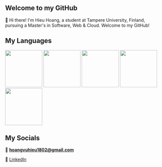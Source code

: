 ## Welcome to my GitHub
👋 Hi there! I'm Hieu Hoang, a student at Tampere University, Finland, pursuing a Master's in Software, Web & Cloud. Welcome to my GitHub!

## My Languages
<img src="https://cdn.jsdelivr.net/npm/programming-languages-logos/src/javascript/javascript.png" height="120" > <img src="https://cdn.jsdelivr.net/npm/programming-languages-logos/src/typescript/typescript.png" height="120"> <img src="https://cdn.jsdelivr.net/npm/programming-languages-logos/src/python/python.png" height="120"> <img src="https://cdn.jsdelivr.net/npm/programming-languages-logos/src/cpp/cpp.png" height="120"> <img src="https://cdn.jsdelivr.net/npm/programming-languages-logos/src/java/java.png" height="120">


## My Socials
📧 <b>hoangvuhieu1802@gmail.com</b>

🔗 [LinkedIn](https://www.linkedin.com/in/hieuhoang018/)


